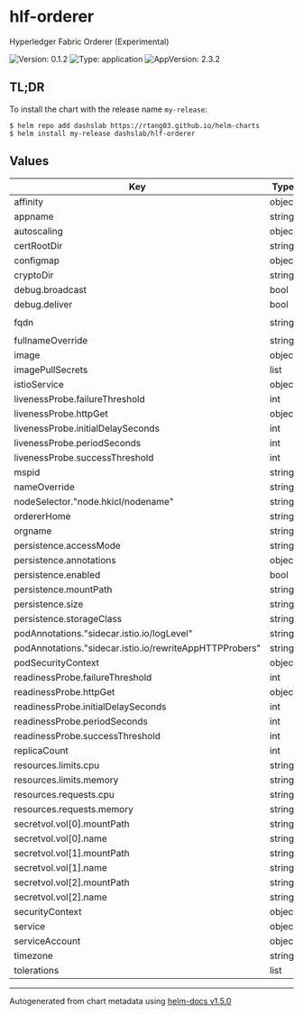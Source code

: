 # hlf-orderer

Hyperledger Fabric Orderer (Experimental)

![Version: 0.1.2](https://img.shields.io/badge/Version-0.1.2-informational?style=flat-square) ![Type: application](https://img.shields.io/badge/Type-application-informational?style=flat-square) ![AppVersion: 2.3.2](https://img.shields.io/badge/AppVersion-2.3.2-informational?style=flat-square)

## TL;DR

To install the chart with the release name `my-release`:

```console
$ helm repo add dashslab https://rtang03.github.io/helm-charts
$ helm install my-release dashslab/hlf-orderer
```

## Values

| Key | Type | Default | Description |
|-----|------|---------|-------------|
| affinity | object | internal value | Fixture |
| appname | string | `"orderer0"` |  |
| autoscaling | object | internal value | Fixture |
| certRootDir | string | internal value | Fixture |
| configmap | object | internal value | Fixture |
| cryptoDir | string | internal value | Fixture |
| debug.broadcast | bool | `false` |  |
| debug.deliver | bool | `false` |  |
| fqdn | string | `"orderer0-org0.cdi.testnet"` |  |
| fullnameOverride | string | internal value | Fixture |
| image | object | internal value | Fixture |
| imagePullSecrets | list | internal value | Fixture |
| istioService | object | internal value | Fixture |
| livenessProbe.failureThreshold | int | `3` |  |
| livenessProbe.httpGet | object | internal value | Fixture |
| livenessProbe.initialDelaySeconds | int | `30` |  |
| livenessProbe.periodSeconds | int | `30` |  |
| livenessProbe.successThreshold | int | `1` |  |
| mspid | string | `"Org0MSP"` |  |
| nameOverride | string | internal value | Fixture |
| nodeSelector."node.hkicl/nodename" | string | `"node1"` |  |
| ordererHome | string | internal value | Fixture |
| orgname | string | `"org0"` |  |
| persistence.accessMode | string | internal value | Fixture |
| persistence.annotations | object | internal value | Fixture |
| persistence.enabled | bool | internal value | Fixture |
| persistence.mountPath | string | internal value | Fixture |
| persistence.size | string | `"1Gi"` |  |
| persistence.storageClass | string | internal value | Fixture |
| podAnnotations."sidecar.istio.io/logLevel" | string | `"warning"` | trace|debug|info|warning|error|critical|off |
| podAnnotations."sidecar.istio.io/rewriteAppHTTPProbers" | string | internal value | Fixture |
| podSecurityContext | object | internal value | Fixture |
| readinessProbe.failureThreshold | int | `3` |  |
| readinessProbe.httpGet | object | internal value | Fixture |
| readinessProbe.initialDelaySeconds | int | `30` |  |
| readinessProbe.periodSeconds | int | `30` |  |
| readinessProbe.successThreshold | int | `1` |  |
| replicaCount | int | `1` |  |
| resources.limits.cpu | string | `"250m"` |  |
| resources.limits.memory | string | `"512Mi"` |  |
| resources.requests.cpu | string | `"100m"` |  |
| resources.requests.memory | string | `"128Mi"` |  |
| secretvol.vol[0].mountPath | string | internal value | Fixture |
| secretvol.vol[0].name | string | `"genesis"` |  |
| secretvol.vol[1].mountPath | string | internal value | Fixture |
| secretvol.vol[1].name | string | `"tls-orderer0"` |  |
| secretvol.vol[2].mountPath | string | internal value | Fixture |
| secretvol.vol[2].name | string | `"msp-orderer0"` |  |
| securityContext | object | internal value | Fixture |
| service | object | internal value | Fixture |
| serviceAccount | object | internal value | Fixture |
| timezone | string | `"Asia/Hong_Kong"` |  |
| tolerations | list | internal value | Fixture |

----------------------------------------------
Autogenerated from chart metadata using [helm-docs v1.5.0](https://github.com/norwoodj/helm-docs/releases/v1.5.0)
